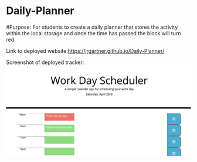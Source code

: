 # Daily-Planner

#Purpose: For students to create a daily planner that stores the activity within the local storage and once the time has passed the block will turn red.

Link to deployed website:https://jrgartner.github.io/Daily-Planner/

Screenshot of deployed tracker:
![Picture of the Homescreen](./assets/Screenshot.png "Homescreen")
